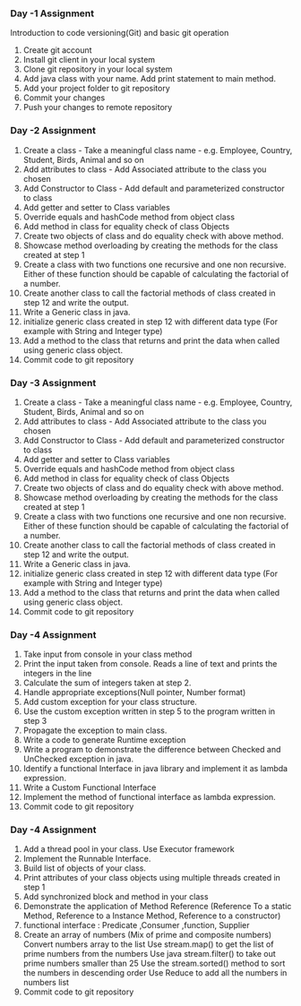 ### Day -1 Assignment

Introduction to code versioning(Git) and basic git operation

1. Create git account
2. Install git client in your local system
3. Clone git repository in your local system 
4. Add java class with your name. Add print statement to main method.
5. Add your project folder to git repository
6. Commit your changes
7. Push your changes to remote repository


### Day -2 Assignment

1. Create a class - Take a meaningful class name - e.g. Employee, Country, Student, Birds, Animal and so on
2. Add attributes to class - Add Associated attribute to the class you chosen
3. Add Constructor to Class - Add default and parameterized constructor to class
4. Add getter and setter to Class variables
5. Override equals and hashCode method from object class
6. Add method in class for equality check of class Objects
7. Create two objects of class and do equality check with above method.
8. Showcase method overloading by creating the methods for the class created at step 1
9. Create a class with two functions one recursive and one non recursive. Either of these function should be
capable of calculating the factorial of a number.
10. Create another class to call the factorial methods of class created in step 12 and write the output.
11. Write a Generic class in java.
12. initialize generic class created in step 12 with different data type (For example with String and Integer type)
13. Add a method to the class that returns and print the data when called using generic class object.
14. Commit code to git repository

### Day -3 Assignment

1. Create a class - Take a meaningful class name - e.g. Employee, Country, Student, Birds, Animal and so on
2. Add attributes to class - Add Associated attribute to the class you chosen
3. Add Constructor to Class - Add default and parameterized constructor to class
4. Add getter and setter to Class variables
5. Override equals and hashCode method from object class
6. Add method in class for equality check of class Objects
7. Create two objects of class and do equality check with above method.
8. Showcase method overloading by creating the methods for the class created at step 1
9. Create a class with two functions one recursive and one non recursive. Either of these function should be
capable of calculating the factorial of a number.
10. Create another class to call the factorial methods of class created in step 12 and write the output.
11. Write a Generic class in java.
12. initialize generic class created in step 12 with different data type (For example with String and Integer type)
13. Add a method to the class that returns and print the data when called using generic class object.
14. Commit code to git repository

### Day -4 Assignment

1. Take input from console in your class method
2. Print the input taken from console. Reads a line of text and prints the integers in the line
3. Calculate the sum of integers taken at step 2.
4. Handle appropriate exceptions(Null pointer, Number format)
5. Add custom exception for your class structure.
6. Use the custom exception written in step 5 to the program written in step 3
7. Propagate the exception to main class.
8. Write a code to generate Runtime exception
9. Write a program to demonstrate the difference between Checked and UnChecked exception in java.
10. Identify a functional Interface in java library and implement it as lambda expression.
11. Write a Custom Functional Interface
12. Implement the method of functional interface as lambda expression.
13. Commit code to git repository

### Day -4 Assignment

1. Add a thread pool in your class. Use Executor framework
2. Implement the Runnable Interface.
3. Build list of objects of your class.
4. Print attributes of your class objects using multiple threads created in step 1
5. Add synchronized block and method in your class
6. Demonstrate the application of Method Reference (Reference To a static Method, Reference to a Instance Method, Reference to a constructor)
7.  functional interface : Predicate ,Consumer ,function, Supplier
8. Create an array of numbers (Mix of prime and composite numbers)
   Convert numbers array to the list
   Use stream.map() to get the list of prime numbers from the numbers
   Use java stream.filter() to take out prime numbers smaller than 25
   Use the stream.sorted() method to sort the numbers in descending order
   Use Reduce to add all the numbers in numbers list
9. Commit code to git repository

